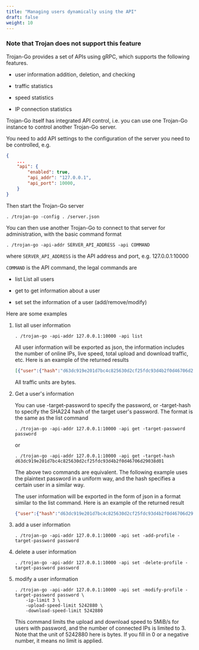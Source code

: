 ```yaml
---
title: "Managing users dynamically using the API"
draft: false
weight: 10
---
```


### Note that Trojan does not support this feature

Trojan-Go provides a set of APIs using gRPC, which supports the following features.

- user information addition, deletion, and checking

- traffic statistics

- speed statistics

- IP connection statistics

Trojan-Go itself has integrated API control, i.e. you can use one Trojan-Go instance to control another Trojan-Go server.

You need to add API settings to the configuration of the server you need to be controlled, e.g.

```json
{
    ...
    "api": {
        "enabled": true,
        "api_addr": "127.0.0.1",
        "api_port": 10000,
    }
}
```

Then start the Trojan-Go server

```shell
. /trojan-go -config . /server.json
```

You can then use another Trojan-Go to connect to that server for administration, with the basic command format

```shell
. /trojan-go -api-addr SERVER_API_ADDRESS -api COMMAND
```

where ```SERVER_API_ADDRESS``` is the API address and port, e.g. 127.0.0.1:10000

```COMMAND``` is the API command, the legal commands are

- list List all users

- get to get information about a user

- set set the information of a user (add/remove/modify)

Here are some examples

1. list all user information

    ```shell
    . /trojan-go -api-addr 127.0.0.1:10000 -api list
    ```

    All user information will be exported as json, the information includes the number of online IPs, live speed, total upload and download traffic, etc. Here is an example of the returned results

    ```json
    [{"user":{"hash":"d63dc919e201d7bc4c825630d2cf25fdc93d4b2f0d46706d29038d01"},"status":{"traffic_total":{"upload_traffic":36393,"download_traffic":186478},"speed_current":{"upload_speed":25210,"download_speed":72384},"speed_limit":{"upload_speed":5242880,"download_speed":5242880},"ip_limit":50}}]
    ```

    All traffic units are bytes.

2. Get a user's information

    You can use -target-password to specify the password, or -target-hash to specify the SHA224 hash of the target user's password. The format is the same as the list command

    ```shell
    . /trojan-go -api-addr 127.0.0.1:10000 -api get -target-password password
    ```

    or

    ```shell
    . /trojan-go -api-addr 127.0.0.1:10000 -api get -target-hash d63dc919e201d7bc4c825630d2cf25fdc93d4b2f0d46706d29038d01
    ```

    The above two commands are equivalent. The following example uses the plaintext password in a uniform way, and the hash specifies a certain user in a similar way.

    The user information will be exported in the form of json in a format similar to the list command. Here is an example of the returned result

    ```json
    {"user":{"hash":"d63dc919e201d7bc4c825630d2cf25fdc93d4b2f0d46706d29038d01"},"status":{"traffic_total":{"upload_traffic":36393,"download_traffic":186478},"speed_current":{"upload_speed":25210,"download_speed":72384},"speed_limit":{"upload_speed":5242880,"download_speed":5242880},"ip_limit":50}}
    ```

3. add a user information

    ```shell
    . /trojan-go -api-addr 127.0.0.1:10000 -api set -add-profile -target-password password
    ```

4. delete a user information

    ```shell
    . /trojan-go -api-addr 127.0.0.1:10000 -api set -delete-profile -target-password password
    ```

5. modify a user information

    ```shell
    . /trojan-go -api-addr 127.0.0.1:10000 -api set -modify-profile -target-password password \
        -ip-limit 3 \
        -upload-speed-limit 5242880 \
        -download-speed-limit 5242880
    ```

    This command limits the upload and download speed to 5MiB/s for users with password, and the number of connected IPs is limited to 3. Note that the unit of 5242880 here is bytes. If you fill in 0 or a negative number, it means no limit is applied.

